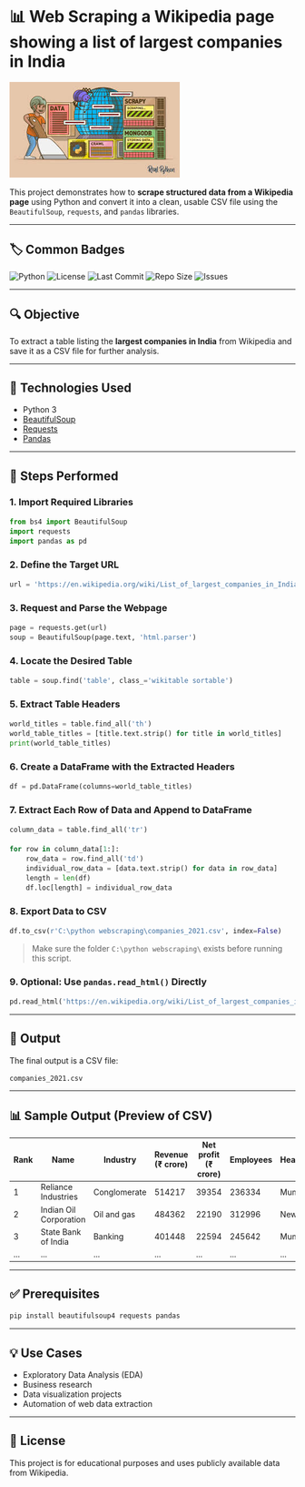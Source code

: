 
# 📊 Web Scraping a Wikipedia page showing a list of largest companies in India 

![Webscraping in Python](https://github.com/Saiqua29/Web-Scraping-with-python/blob/main/web%20scraping.jpg)

This project demonstrates how to **scrape structured data from a Wikipedia page** using Python and convert it into a clean, usable CSV file using the `BeautifulSoup`, `requests`, and `pandas` libraries.

---

## 🏷️ Common Badges

![Python](https://img.shields.io/badge/python-3.10+-blue)
![License](https://img.shields.io/badge/license-MIT-blue)
![Last Commit](https://img.shields.io/github/last-commit/Saiqua29/Web-Scraping-with-python)
![Repo Size](https://img.shields.io/github/repo-size/Saiqua29/Web-Scraping-with-python)
![Issues](https://img.shields.io/github/issues/Saiqua29/Web-Scraping-with-python)


---

## 🔍 Objective

To extract a table listing the **largest companies in India** from Wikipedia and save it as a CSV file for further analysis.

---

## 🧰 Technologies Used

- Python 3
- [BeautifulSoup](https://www.crummy.com/software/BeautifulSoup/bs4/doc/)
- [Requests](https://docs.python-requests.org/en/latest/)
- [Pandas](https://pandas.pydata.org/)

---

## 📌 Steps Performed

### 1. Import Required Libraries

```python
from bs4 import BeautifulSoup
import requests
import pandas as pd
```

### 2. Define the Target URL

```python
url = 'https://en.wikipedia.org/wiki/List_of_largest_companies_in_India'
```

### 3. Request and Parse the Webpage

```python
page = requests.get(url)
soup = BeautifulSoup(page.text, 'html.parser')
```

### 4. Locate the Desired Table

```python
table = soup.find('table', class_='wikitable sortable')
```

### 5. Extract Table Headers

```python
world_titles = table.find_all('th')
world_table_titles = [title.text.strip() for title in world_titles]
print(world_table_titles)
```

### 6. Create a DataFrame with the Extracted Headers

```python
df = pd.DataFrame(columns=world_table_titles)
```

### 7. Extract Each Row of Data and Append to DataFrame

```python
column_data = table.find_all('tr')

for row in column_data[1:]:
    row_data = row.find_all('td')
    individual_row_data = [data.text.strip() for data in row_data]
    length = len(df)
    df.loc[length] = individual_row_data
```

### 8. Export Data to CSV

```python
df.to_csv(r'C:\python webscraping\companies_2021.csv', index=False)
```

> Make sure the folder `C:\python webscraping\` exists before running this script.

### 9. Optional: Use `pandas.read_html()` Directly

```python
pd.read_html('https://en.wikipedia.org/wiki/List_of_largest_companies_in_India')[0]
```

---

## 📁 Output

The final output is a CSV file:

```
companies_2021.csv
```

---

## 📊 Sample Output (Preview of CSV)

| Rank | Name                      | Industry     | Revenue (₹ crore) | Net profit (₹ crore) | Employees | Headquarter |
|------|---------------------------|--------------|--------------------|-----------------------|-----------|--------------|
| 1    | Reliance Industries       | Conglomerate | 514217             | 39354                 | 236334    | Mumbai       |
| 2    | Indian Oil Corporation    | Oil and gas  | 484362             | 22190                 | 312996    | New Delhi    |
| 3    | State Bank of India       | Banking      | 401448             | 22594                 | 245642    | Mumbai       |
| ...  | ...                       | ...          | ...                | ...                   | ...       | ...          |

---

## ✅ Prerequisites

```bash
pip install beautifulsoup4 requests pandas
```

---

## 💡 Use Cases

- Exploratory Data Analysis (EDA)
- Business research
- Data visualization projects
- Automation of web data extraction

---

## 📜 License

This project is for educational purposes and uses publicly available data from Wikipedia.
